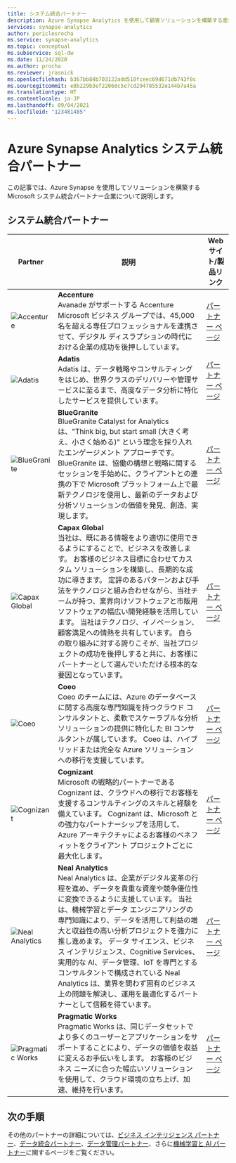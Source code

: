 ```yaml
---
title: システム統合パートナー
description: Azure Synapse Analytics を使用して顧客ソリューションを構築する産業システム インテグレーターの一覧
services: synapse-analytics
author: periclesrocha
ms.service: synapse-analytics
ms.topic: conceptual
ms.subservice: sql-dw
ms.date: 11/24/2020
ms.author: procha
ms.reviewer: jrasnick
ms.openlocfilehash: b367bb84b703122add510fceec69d671db743f8c
ms.sourcegitcommit: e8b229b3ef22068c5e7cd294785532e144b7a45a
ms.translationtype: HT
ms.contentlocale: ja-JP
ms.lasthandoff: 09/04/2021
ms.locfileid: "123481485"
---
```

# <a name="azure-synapse-analytics-system-integration-partners"></a>Azure Synapse Analytics システム統合パートナー

この記事では、Azure Synapse を使用してソリューションを構築する Microsoft システム統合パートナー企業について説明します。

## <a name="system-integration-partners"></a>システム統合パートナー
| Partner | 説明 | Web サイト/製品リンク |
| ------- | ----------- | -------------------- |
| ![Accenture](./media/system-integration/accenture-logo.png) |**Accenture**<br>Avanade がサポートする Accenture Microsoft ビジネス グループでは、45,000 名を超える専任プロフェッショナルを連携させて、デジタル ディスラプションの時代における企業の成功を後押ししています。|[パートナー ページ](https://www.accenture.com/us-en/services/microsoft-index)<br>|
| ![Adatis](./media/system-integration/adatis-logo.png) |**Adatis**<br>Adatis は、データ戦略やコンサルティングをはじめ、世界クラスのデリバリーや管理サービスに至るまで、高度なデータ分析に特化したサービスを提供しています。 |[パートナー ページ](https://adatis.co.uk/)<br> |
| ![BlueGranite](./media/system-integration/blue-granite-logo.png) |**BlueGranite**<br>BlueGranite Catalyst for Analytics は、"Think big, but start small (大きく考え、小さく始める)" という理念を採り入れたエンゲージメント アプローチです。 BlueGranite は、協働の構想と戦略に関するセッションを手始めに、クライアントとの連携の下で Microsoft プラットフォーム上で最新テクノロジを使用し、最新のデータおよび分析ソリューションの価値を発見、創造、実現します。|[パートナー ページ](https://www.blue-granite.com/)<br>|
| ![Capax Global](./media/system-integration/capax-global-logo.png) |**Capax Global**<br>当社は、既にある情報をより適切に使用できるようにすることで、ビジネスを改善します。 お客様のビジネス目標に合わせてカスタム ソリューションを構築し、長期的な成功に導きます。 定評のあるパターンおよび手法をテクノロジと組み合わせながら、当社チームが持つ、業界向けソフトウェアと市販用ソフトウェアの幅広い開発経験を活用しています。 当社はテクノロジ、イノベーション、顧客満足への情熱を共有しています。 自らの取り組みに対する誇りこそが、当社プロジェクトの成功を後押しすると共に、お客様にパートナーとして選んでいただける根本的な要因となっています。|[パートナー ページ](https://www.capaxglobal.com/)<br>|
| ![Coeo](./media/system-integration/coeo-logo.png) |**Coeo**<br>Coeo のチームには、Azure のデータベースに関する高度な専門知識を持つクラウド コンサルタントと、柔軟でスケーラブルな分析ソリューションの提供に特化した BI コンサルタントが属しています。 Coeo は、ハイブリッドまたは完全な Azure ソリューションへの移行を支援しています。|[パートナー ページ](https://www.coeo.com/solution/technology/microsoft-azure/)<br>|
| ![Cognizant](./media/system-integration/cognizant-logo.png) |**Cognizant**<br>Microsoft の戦略的パートナーである Cognizant は、クラウドへの移行でお客様を支援するコンサルティングのスキルと経験を備えています。 Cognizant は、Microsoft との強力なパートナーシップを活用して、Azure アーキテクチャによるお客様のベネフィットをクライアント プロジェクトごとに最大化します。|[パートナー ページ](https://www.cognizant.com/partners/microsoftazure)<br>|
| ![Neal Analytics](./media/system-integration/neal-analytics-logo.png) |**Neal Analytics**<br>Neal Analytics は、企業がデジタル変革の行程を進め、データを貴重な資産や競争優位性に変換できるように支援しています。 当社は、機械学習とデータ エンジニアリングの専門知識により、データを活用して利益の増大と収益性の高い分析プロジェクトを強力に推し進めます。 データ サイエンス、ビジネス インテリジェンス、Cognitive Services、実用的な AI、データ管理、IoT を専門とするコンサルタントで構成されている Neal Analytics は、業界を問わず固有のビジネス上の問題を解決し、運用を最適化するパートナーとして信頼を得ています。|[パートナー ページ](https://nealanalytics.com/)<br>|
| ![Pragmatic Works](./media/system-integration/pragmatic-works-logo.png) |**Pragmatic Works**<br>Pragmatic Works は、同じデータセットでより多くのユーザーとアプリケーションをサポートすることにより、データの価値を収益に変えるお手伝いをします。 お客様のビジネス ニーズに合った幅広いソリューションを使用して、クラウド環境の立ち上げ、加速、維持を行います。|[パートナー ページ](https://www.pragmaticworks.com/)<br>|

## <a name="next-steps"></a>次の手順
その他のパートナーの詳細については、[ビジネス インテリジェンス パートナー](business-intelligence.md)、[データ統合パートナー](data-integration.md)、[データ管理パートナー](data-management.md)、さらに[機械学習と AI パートナー](machine-learning-ai.md)に関するページをご覧ください。

